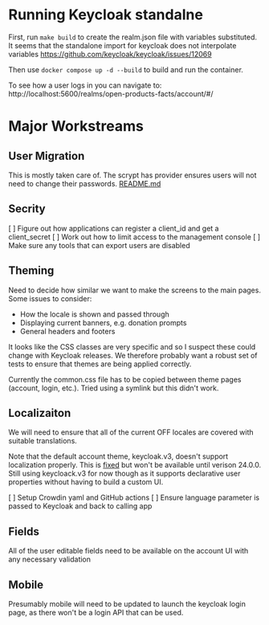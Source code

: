 # Running Keycloak standalne

First, run `make build` to create the realm.json file with variables substituted. It seems that the standalone import for keycloak does not interpolate variables https://github.com/keycloak/keycloak/issues/12069

Then use `docker compose up -d --build` to build and run the container.

To see how a user logs in you can navigate to: http://localhost:5600/realms/open-products-facts/account/#/

# Major Workstreams

## User Migration

This is mostly taken care of. The scrypt has provider ensures users will not need to change their passwords. [README.md](src/README.md)

## Secrity

[ ] Figure out how applications can register a client_id and get a client_secret
[ ] Work out how to limit access to the management console
[ ] Make sure any tools that can export users are disabled

## Theming

Need to decide how similar we want to make the screens to the main pages. Some issues to consider:

 - How the locale is shown and passed through
 - Displaying current banners, e.g. donation prompts
 - General headers and footers

It looks like the CSS classes are very specific and so I suspect these could change with Keycloak releases. We therefore probably want a robust set of tests to ensure that themes are being applied correctly.

Currently the common.css file has to be copied between theme pages (account, login, etc.). Tried using a symlink but this didn't work.

## Localizaiton

We will need to ensure that all of the current OFF locales are covered with suitable translations.

Note that the default account theme, keycloak.v3, doesn't support localization properly. This is [fixed](https://github.com/keycloak/keycloak/issues/22507) but won't be available until verison 24.0.0. Still using keycloack.v3 for now though as it supports declarative user properties without having to build a custom UI.

[ ] Setup Crowdin yaml and GitHub actions
[ ] Ensure language parameter is passed to Keycloak and back to calling app

## Fields

All of the user editable fields need to be available on the account UI with any necessary validation

## Mobile

Presumably mobile will need to be updated to launch the keycloak login page, as there won't be a login API that can be used.

